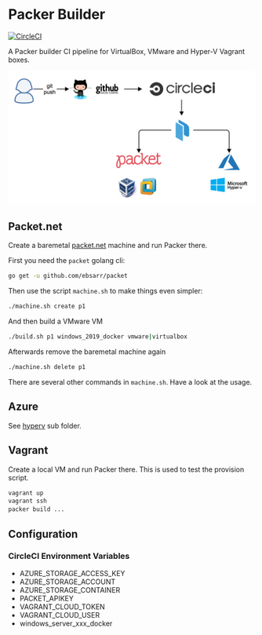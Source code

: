 # Packer Builder

[![CircleCI](https://circleci.com/gh/StefanScherer/packer-builder.svg?style=svg)](https://circleci.com/gh/StefanScherer/packer-builder)

A Packer builder CI pipeline for VirtualBox, VMware and Hyper-V Vagrant boxes.

![Packer Builder CI pipeline](images/packer_builder.png)

## Packet.net

Create a baremetal [packet.net](https://packet.net) machine and run Packer there.

First you need the `packet` golang cli:

```bash
go get -u github.com/ebsarr/packet
```

Then use the script `machine.sh` to make things even simpler:

```bash
./machine.sh create p1
```

And then build a VMware VM

```bash
./build.sh p1 windows_2019_docker vmware|virtualbox
```

Afterwards remove the baremetal machine again

```bash
./machine.sh delete p1
```

There are several other commands in `machine.sh`. Have a look at the usage.

## Azure

See [hyperv](hyperv/README.md) sub folder.

## Vagrant

Create a local VM and run Packer there. This is used to test the
provision script.

```bash
vagrant up
vagrant ssh
packer build ...
```

## Configuration

### CircleCI Environment Variables

* AZURE_STORAGE_ACCESS_KEY
* AZURE_STORAGE_ACCOUNT
* AZURE_STORAGE_CONTAINER
* PACKET_APIKEY
* VAGRANT_CLOUD_TOKEN
* VAGRANT_CLOUD_USER
* windows_server_xxx_docker
